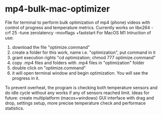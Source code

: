 # mp4-bulk-mac-optimizer
File for terminal to perform bulk optimization of mp4 (phone) videos with control of progress and temperature metrics. 
Currently works on libx264 -crf 25 -tune zerolatency -movflags +faststart
For MacOS M1
Intruction of use:
1) download the file "optimize.command"
2) create a folder for this work, name i.e. "optimization", put command in it
3) grant execution rights "cd optimization; chmod 777 optimize.command"
4) copy .mp4 files and folders with .mp4 files in "optimization" folder
5) double click on "optimize.command"
6) it will open terminal window and begin optimization. You will see the progress in it.

To prevent overheat, the program is checking both temperature sensors and do idle cycle without any works if any of sensors reached limit.
Ideas for future: create multiplatform (macos+windows) GUI interface with drag and drop, settings setup, more precise temperature check and performace statistics.
